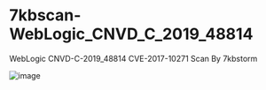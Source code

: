 # 7kbscan-WebLogic_CNVD_C_2019_48814

WebLogic CNVD-C-2019_48814 CVE-2017-10271 Scan By 7kbstorm

![image](https://github.com/7kbstorm/7kbscan-WebLogic_CNVD_C_2019_48814/blob/master/1.png?raw=true)
